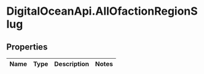 # DigitalOceanApi.AllOfactionRegionSlug

## Properties
Name | Type | Description | Notes
------------ | ------------- | ------------- | -------------
